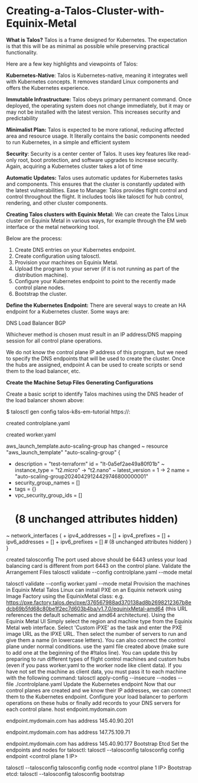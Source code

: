 # Creating-a-Talos-Cluster-with-Equinix-Metal

**What is Talos?**
Talos is a frame designed for Kubernetes. The expectation is that this will be as minimal as possible while preserving practical functionality.

Here are a few key highlights and viewpoints of Talos:

**Kubernetes-Native**: Talos is Kubernetes-native, meaning it integrates well with Kubernetes concepts. It removes standard Linux components and offers the Kubernetes experience.

**Immutable Infrastructure:** Talos obeys primary permanent command. Once deployed, the operating system does not change immediately, but it may or may not be installed with the latest version. This increases security and predictability

**Minimalist Plan:** Talos is expected to be more rational, reducing affected area and resource usage. It literally contains the basic components needed to run Kubernetes, in a simple and efficient system

**Security**: Security is a center center of Talos. It uses key features like read-only root, boot protection, and software upgrades to increase security. Again, acquiring a Kubernetes cluster takes a lot of time

**Automatic Updates:** Talos uses automatic updates for Kubernetes tasks and components. This ensures that the cluster is constantly updated with the latest vulnerabilities.
Ease to Manage: Talos provides flight control and control throughout the flight. It includes tools like talosctl for hub control, rendering, and other cluster components.

**Creating Talos clusters with Equinix Metal:**
We can create the Talos Linux cluster on Equinix Metal in various ways, for example through the EM web interface  or the metal networking tool.

Below are the process:

1. Create DNS entries on your Kubernetes endpoint.
2. Create configuration using talosctl.
3. Provision your machines on Equinix Metal.
4. Upload the program to your server (if it is not running as part of the distribution machine).
5. Configure your Kubernetes endpoint to point to the recently made control plane nodes.
6. Bootstrap the cluster.
   
**Define the Kubernetes Endpoint:**
There are several ways to create an HA endpoint for a Kubernetes cluster. Some ways are:

DNS
Load Balancer
BGP

Whichever method is chosen must result in an IP address/DNS mapping session for all control plane operations.

We do not know the control plane IP address of this program, but we need to specify the DNS endpoints that will be used to create the cluster. Once the hubs are assigned, endpoint A can be used to create scripts or send them to the load balancer, etc.

**Create the Machine Setup Files**
**Generating Configurations**

Create a basic script to identify Talos machines using the DNS header of the load balancer shown above:

$ talosctl gen config talos-k8s-em-tutorial https://<load balancer IP or DNS>:<port>

created controlplane.yaml

created worker.yaml

aws_launch_template.auto-scaling-group has changed
~ resource "aws_launch_template" "auto-scaling-group" {
  + description             = "test-terraform"
    id                      = "lt-0a5ef2ae49a80f01b"
  ~ instance_type           = "t2.micro" -> "t2.nano"
  ~ latest_version          = 1 -> 2
    name                    = "auto-scaling-group20240429124429746800000001"
  + security_group_names    = []
  + tags                    = {}
  + vpc_security_group_ids  = []
    # (8 unchanged attributes hidden)

  ~ network_interfaces {
      + ipv4_addresses     = []
      + ipv4_prefixes      = []
      + ipv6_addresses     = []
      + ipv6_prefixes      = []
        # (8 unchanged attributes hidden)
    }
}

created talosconfig
The port used above should be 6443 unless your load balancing card is different from port 6443 on the control plane.
Validate the Arrangement Files
talosctl validate --config controlplane.yaml --mode metal

talosctl validate --config worker.yaml --mode metal
Provision the machines in Equinix Metal
Talos Linux can install PXE on an Equinix network using Image Factory using the EquinixMetal class: e.g. https://pxe.factory.talos.dev/pxe/376567988ad370138ad8b2698212367b8edcb69b5fd68c80be1f2ec7d603b4ba/v1.7.0/equinixMetal-amd64 (this URL references the default schematic and amd64 architecture).
Using the Equinix Metal UI
Simply select the region and machine type from the 
Equinix Metal web interface. Select 'Custom iPXE' as the task and enter the PXE image URL as the IPXE URL. Then select the number of servers to run and give them a name (in lowercase letters). You can also connect the control plane under normal conditions. use the yaml file created above (make sure to add one at the beginning of the #!talos line).
You can update this by preparing to run different types of flight control machines and custom hubs (even if you pass worker.yaml to the worker node like client data).
If you have not set the machine as client data, you must pass it to each machine with the following command:
talosctl apply-config --insecure --nodes <Node IP> --file ./controlplane.yaml
Update the Kubernetes endpoint
Now that our control planes are created and we know their IP addresses, we can connect them to the Kubernetes endpoint. Configure your load balancer to perform operations on these hubs or finally add records to your DNS servers for each control plane.
host endpoint.mydomain.com

endpoint.mydomain.com has address 145.40.90.201

endpoint.mydomain.com has address 147.75.109.71

endpoint.mydomain.com has address 145.40.90.177
Bootstrap Etcd
Set the endpoints and nodes for talosctl:
talosctl --talosconfig talosconfig config endpoint <control plane 1 IP>

talosctl --talosconfig talosconfig config node <control plane 1 IP>
Bootstrap etcd:
talosctl --talosconfig talosconfig bootstrap
